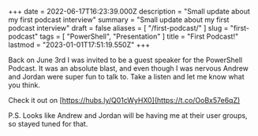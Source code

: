 +++
date = 2022-06-17T16:23:39.000Z
description = "Small update about my first podcast interview"
summary = "Small update about my first podcast interview"
draft = false
aliases = [ "/first-podcast/" ]
slug = "first-podcast"
tags = [ "PowerShell", "Presentation" ]
title = "First Podcast!"
lastmod = "2023-01-01T17:51:19.550Z"
+++


Back on June 3rd I was invited to be a guest speaker for the PowerShell Podcast.
It was an absolute blast, and even though I was nervous Andrew and Jordan were
super fun to talk to. Take a listen and let me know what you think.

Check it out on [https://hubs.ly/Q01cWyHX0](https://t.co/OoBx57e6qZ)

P.S. Looks like Andrew and Jordan will be having me at their user groups, so
stayed tuned for that.
